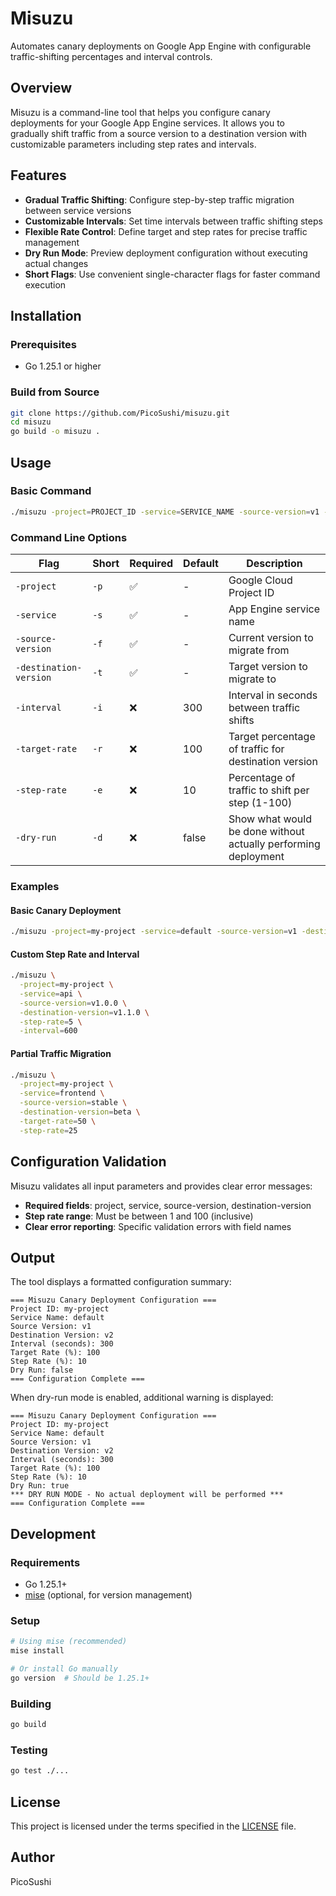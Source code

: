 # Misuzu

Automates canary deployments on Google App Engine with configurable traffic-shifting percentages and interval controls.

## Overview

Misuzu is a command-line tool that helps you configure canary deployments for your Google App Engine services. It allows you to gradually shift traffic from a source version to a destination version with customizable parameters including step rates and intervals.

## Features

- **Gradual Traffic Shifting**: Configure step-by-step traffic migration between service versions
- **Customizable Intervals**: Set time intervals between traffic shifting steps
- **Flexible Rate Control**: Define target and step rates for precise traffic management
- **Dry Run Mode**: Preview deployment configuration without executing actual changes
- **Short Flags**: Use convenient single-character flags for faster command execution

## Installation

### Prerequisites

- Go 1.25.1 or higher

### Build from Source

```bash
git clone https://github.com/PicoSushi/misuzu.git
cd misuzu
go build -o misuzu .
```

## Usage

### Basic Command

```bash
./misuzu -project=PROJECT_ID -service=SERVICE_NAME -source-version=v1 -destination-version=v2
```

### Command Line Options

| Flag | Short | Required | Default | Description |
|------|-------|----------|---------|-------------|
| `-project` | `-p` | ✅ | - | Google Cloud Project ID |
| `-service` | `-s` | ✅ | - | App Engine service name |
| `-source-version` | `-f` | ✅ | - | Current version to migrate from |
| `-destination-version` | `-t` | ✅ | - | Target version to migrate to |
| `-interval` | `-i` | ❌ | 300 | Interval in seconds between traffic shifts |
| `-target-rate` | `-r` | ❌ | 100 | Target percentage of traffic for destination version |
| `-step-rate` | `-e` | ❌ | 10 | Percentage of traffic to shift per step (1-100) |
| `-dry-run` | `-d` | ❌ | false | Show what would be done without actually performing deployment |

### Examples

#### Basic Canary Deployment

```bash
./misuzu -project=my-project -service=default -source-version=v1 -destination-version=v2
```

#### Custom Step Rate and Interval

```bash
./misuzu \
  -project=my-project \
  -service=api \
  -source-version=v1.0.0 \
  -destination-version=v1.1.0 \
  -step-rate=5 \
  -interval=600
```

#### Partial Traffic Migration

```bash
./misuzu \
  -project=my-project \
  -service=frontend \
  -source-version=stable \
  -destination-version=beta \
  -target-rate=50 \
  -step-rate=25
```

## Configuration Validation

Misuzu validates all input parameters and provides clear error messages:

- **Required fields**: project, service, source-version, destination-version
- **Step rate range**: Must be between 1 and 100 (inclusive)
- **Clear error reporting**: Specific validation errors with field names

## Output

The tool displays a formatted configuration summary:

```text
=== Misuzu Canary Deployment Configuration ===
Project ID: my-project
Service Name: default
Source Version: v1
Destination Version: v2
Interval (seconds): 300
Target Rate (%): 100
Step Rate (%): 10
Dry Run: false
=== Configuration Complete ===
```

When dry-run mode is enabled, additional warning is displayed:

```text
=== Misuzu Canary Deployment Configuration ===
Project ID: my-project
Service Name: default
Source Version: v1
Destination Version: v2
Interval (seconds): 300
Target Rate (%): 100
Step Rate (%): 10
Dry Run: true
*** DRY RUN MODE - No actual deployment will be performed ***
=== Configuration Complete ===
```

## Development

### Requirements

- Go 1.25.1+
- [mise](https://mise.jdx.dev/) (optional, for version management)

### Setup

```bash
# Using mise (recommended)
mise install

# Or install Go manually
go version  # Should be 1.25.1+
```

### Building

```bash
go build
```

### Testing

```bash
go test ./...
```

## License

This project is licensed under the terms specified in the [LICENSE](LICENSE) file.

## Author

PicoSushi
